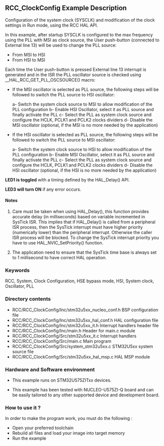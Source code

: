 ## <b>RCC_ClockConfig Example Description</b>

Configuration of the system clock (SYSCLK) and modification of the clock settings in Run mode, using the RCC HAL API.

In this example, after startup SYSCLK is configured to the max frequency using the PLL with
MSI as clock source, the User push-button (connected to External line 13) will be
used to change the PLL source:

- From MSI to HSI
- From HSI to MSI

Each time the User push-button is pressed External line 13 interrupt is generated and in the ISR
the PLL oscillator source is checked using __HAL_RCC_GET_PLL_OSCSOURCE() macro:

- If the MSI oscillator is selected as PLL source, the following steps will be followed to switch
   the PLL source to HSI oscillator:

     a- Switch the system clock source to MSI to allow modification of the PLL configuration
     b- Enable HSI Oscillator, select it as PLL source and finally activate the PLL
     c- Select the PLL as system clock source and configure the HCLK, PCLK1 and PCLK2 clocks dividers
     d- Disable the MSI oscillator (optional, if the MSI is no more needed by the application)

- If the HSI oscillator is selected as PLL source, the following steps will be followed to switch
   the PLL source to MSI oscillator:

     a- Switch the system clock source to HSI to allow modification of the PLL configuration
     b- Enable MSI Oscillator, select it as PLL source and finally activate the PLL
     c- Select the PLL as system clock source and configure the HCLK, PCLK1 and PCLK2 clocks dividers
     d- Disable the HSI oscillator (optional, if the HSI is no more needed by the application)

**LED1 is toggled** with a timing defined by the HAL_Delay() API.

**LED3 will turn ON** if any error occurs.

#### <b>Notes</b>
 1. Care must be taken when using HAL_Delay(), this function provides accurate delay (in milliseconds)
    based on variable incremented in SysTick ISR. This implies that if HAL_Delay() is called from
    a peripheral ISR process, then the SysTick interrupt must have higher priority (numerically lower)
    than the peripheral interrupt. Otherwise the caller ISR process will be blocked.
    To change the SysTick interrupt priority you have to use HAL_NVIC_SetPriority() function.

 2. The application need to ensure that the SysTick time base is always set to 1 millisecond
    to have correct HAL operation.

### <b>Keywords</b>

RCC, System, Clock Configuration, HSE bypass mode, HSI, System clock, Oscillator, PLL

### <b>Directory contents</b>

  - RCC/RCC_ClockConfig/Inc/stm32u5xx_nucleo_conf.h BSP configuration file
  - RCC/RCC_ClockConfig/Inc/stm32u5xx_hal_conf.h    HAL configuration file
  - RCC/RCC_ClockConfig/Inc/stm32u5xx_it.h          Interrupt handlers header file
  - RCC/RCC_ClockConfig/Inc/main.h                  Header for main.c module
  - RCC/RCC_ClockConfig/Src/stm32u5xx_it.c          Interrupt handlers
  - RCC/RCC_ClockConfig/Src/main.c                  Main program
  - RCC/RCC_ClockConfig/Src/system_stm32u5xx.c      STM32U5xx system source file
  - RCC/RCC_ClockConfig/Src/stm32u5xx_hal_msp.c     HAL MSP module

### <b>Hardware and Software environment</b>

  - This example runs on STM32U575ZITxx devices.

  - This example has been tested with NUCLEO-U575ZI-Q
    board and can be easily tailored to any other supported device
    and development board.

### <b>How to use it ?</b>

In order to make the program work, you must do the following :

 - Open your preferred toolchain
 - Rebuild all files and load your image into target memory
 - Run the example

